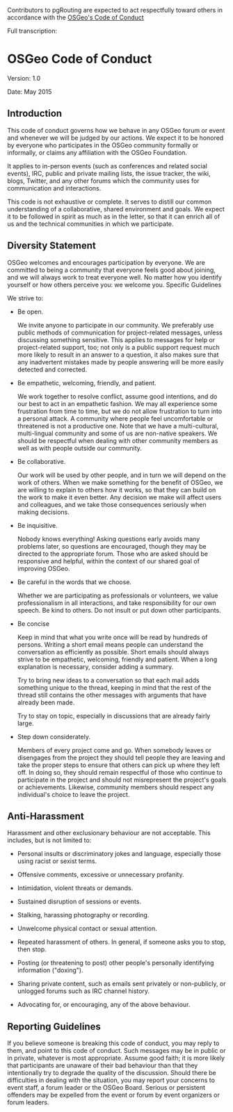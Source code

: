 Contributors to pgRouting are expected to act respectfully toward others in
accordance with the [OSGeo's Code of Conduct](http://www.osgeo.org/code_of_conduct)

Full transcription:

# OSGeo Code of Conduct

Version: 1.0

Date: May 2015

## Introduction

This code of conduct governs how we behave in any OSGeo forum or event and
whenever we will be judged by our actions. We expect it to be honored by
everyone who participates in the OSGeo community formally or informally, or
claims any affiliation with the OSGeo Foundation.

It applies to in-person events (such as conferences and related social events),
IRC, public and private mailing lists, the issue tracker, the wiki, blogs,
Twitter, and any other forums which the community uses for communication and
interactions.

This code is not exhaustive or complete. It serves to distill our common
understanding of a collaborative, shared environment and goals. We expect it to
be followed in spirit as much as in the letter, so that it can enrich all of us
and the technical communities in which we participate.

## Diversity Statement

OSGeo welcomes and encourages participation by everyone. We are committed to
being a community that everyone feels good about joining, and we will always
work to treat everyone well. No matter how you identify yourself or how others
perceive you: we welcome you.
Specific Guidelines

We strive to:

- Be open.

  We invite anyone to participate in our community. We preferably use public
  methods of communication for project-related messages, unless discussing
  something sensitive. This applies to messages for help or project-related
  support, too; not only is a public support request much more likely to result
  in an answer to a question, it also makes sure that any inadvertent mistakes
  made by people answering will be more easily detected and corrected.

- Be empathetic, welcoming, friendly, and patient.

  We work together to resolve conflict, assume good intentions, and do our best
  to act in an empathetic fashion. We may all experience some frustration from
  time to time, but we do not allow frustration to turn into a personal attack.
  A community where people feel uncomfortable or threatened is not a productive
  one. Note that we have a multi-cultural, multi-lingual community and some of us
  are non-native speakers. We should be respectful when dealing with other
  community members as well as with people outside our community.

- Be collaborative.

  Our work will be used by other people, and in turn we will depend on the
  work of others. When we make something for the benefit of OSGeo, we are willing
  to explain to others how it works, so that they can build on the work to make
  it even better. Any decision we make will affect users and colleagues, and we
  take those consequences seriously when making decisions.

- Be inquisitive.

  Nobody knows everything! Asking questions early avoids many problems later,
  so questions are encouraged, though they may be directed to the appropriate
  forum. Those who are asked should be responsive and helpful, within the context
  of our shared goal of improving OSGeo.

- Be careful in the words that we choose.

  Whether we are participating as professionals or volunteers, we value
  professionalism in all interactions, and take responsibility for our own
  speech. Be kind to others. Do not insult or put down other participants.

- Be concise

  Keep in mind that what you write once will be read by hundreds of persons.
  Writing a short email means people can understand the conversation as
  efficiently as possible. Short emails should always strive to be empathetic,
  welcoming, friendly and patient. When a long explanation is necessary, consider
  adding a summary.

  Try to bring new ideas to a conversation so that each mail adds something
  unique to the thread, keeping in mind that the rest of the thread still
  contains the other messages with arguments that have already been made.

  Try to stay on topic, especially in discussions that are already fairly large.

- Step down considerately.

  Members of every project come and go. When somebody leaves or disengages
  from the project they should tell people they are leaving and take the proper
  steps to ensure that others can pick up where they left off. In doing so, they
  should remain respectful of those who continue to participate in the project and
  should not misrepresent the project's goals or achievements. Likewise, community
  members should respect any individual's choice to leave the project.

## Anti-Harassment

Harassment and other exclusionary behaviour are not acceptable. This includes,
but is not limited to:

- Personal insults or discriminatory jokes and language, especially those using
  racist or sexist terms.

- Offensive comments, excessive or unnecessary profanity.

- Intimidation, violent threats or demands.

- Sustained disruption of sessions or events.

- Stalking, harassing photography or recording.

- Unwelcome physical contact or sexual attention.

- Repeated harassment of others. In general, if someone asks you to stop, then
  stop.

- Posting (or threatening to post) other people's personally identifying
  information ("doxing").

- Sharing private content, such as emails sent privately or non-publicly, or
  unlogged forums such as IRC channel history.

- Advocating for, or encouraging, any of the above behaviour.

## Reporting Guidelines

If you believe someone is breaking this code of conduct, you may reply to them,
and point to this code of conduct. Such messages may be in public or in private,
whatever is most appropriate. Assume good faith; it is more likely that
participants are unaware of their bad behaviour than that they intentionally try
to degrade the quality of the discussion. Should there be difficulties in
dealing with the situation, you may report your concerns to event staff, a forum
leader or the OSGeo Board. Serious or persistent offenders may be expelled from
the event or forum by event organizers or forum leaders.
